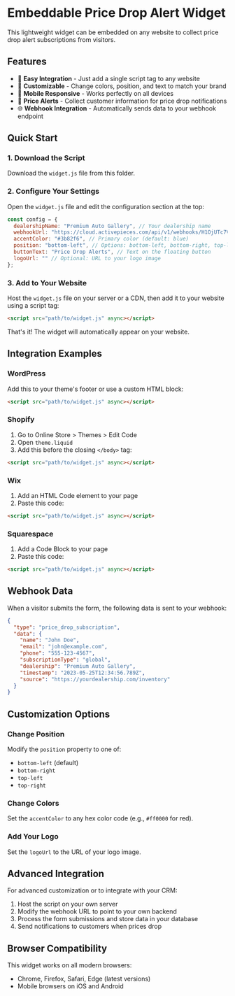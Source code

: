 # Embeddable Price Drop Alert Widget

This lightweight widget can be embedded on any website to collect price drop alert subscriptions from visitors.

## Features

- 🚀 **Easy Integration** - Just add a single script tag to any website
- 🎨 **Customizable** - Change colors, position, and text to match your brand
- 📱 **Mobile Responsive** - Works perfectly on all devices
- 🔔 **Price Alerts** - Collect customer information for price drop notifications
- 🌐 **Webhook Integration** - Automatically sends data to your webhook endpoint

## Quick Start

### 1. Download the Script

Download the `widget.js` file from this folder.

### 2. Configure Your Settings

Open the `widget.js` file and edit the configuration section at the top:

```javascript
const config = {
  dealershipName: "Premium Auto Gallery", // Your dealership name
  webhookUrl: "https://cloud.activepieces.com/api/v1/webhooks/H1OjUTc7VfBnkghRO9N4P", // Your webhook URL
  accentColor: "#3b82f6", // Primary color (default: blue)
  position: "bottom-left", // Options: bottom-left, bottom-right, top-left, top-right
  buttonText: "Price Drop Alerts", // Text on the floating button
  logoUrl: "" // Optional: URL to your logo image
};
```

### 3. Add to Your Website

Host the `widget.js` file on your server or a CDN, then add it to your website using a script tag:

```html
<script src="path/to/widget.js" async></script>
```

That's it! The widget will automatically appear on your website.

## Integration Examples

### WordPress

Add this to your theme's footer or use a custom HTML block:

```html
<script src="path/to/widget.js" async></script>
```

### Shopify

1. Go to Online Store > Themes > Edit Code
2. Open `theme.liquid`
3. Add this before the closing `</body>` tag:

```html
<script src="path/to/widget.js" async></script>
```

### Wix

1. Add an HTML Code element to your page
2. Paste this code:

```html
<script src="path/to/widget.js" async></script>
```

### Squarespace

1. Add a Code Block to your page
2. Paste this code:

```html
<script src="path/to/widget.js" async></script>
```

## Webhook Data

When a visitor submits the form, the following data is sent to your webhook:

```json
{
  "type": "price_drop_subscription",
  "data": {
    "name": "John Doe",
    "email": "john@example.com",
    "phone": "555-123-4567",
    "subscriptionType": "global",
    "dealership": "Premium Auto Gallery",
    "timestamp": "2023-05-25T12:34:56.789Z",
    "source": "https://yourdealership.com/inventory"
  }
}
```

## Customization Options

### Change Position

Modify the `position` property to one of:
- `bottom-left` (default)
- `bottom-right`
- `top-left`
- `top-right`

### Change Colors

Set the `accentColor` to any hex color code (e.g., `#ff0000` for red).

### Add Your Logo

Set the `logoUrl` to the URL of your logo image.

## Advanced Integration

For advanced customization or to integrate with your CRM:

1. Host the script on your own server
2. Modify the webhook URL to point to your own backend
3. Process the form submissions and store data in your database
4. Send notifications to customers when prices drop

## Browser Compatibility

This widget works on all modern browsers:
- Chrome, Firefox, Safari, Edge (latest versions)
- Mobile browsers on iOS and Android